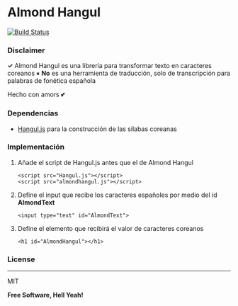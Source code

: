 # Almond Hangul

[![Build Status](https://travis-ci.org/joemccann/dillinger.svg?branch=master)](https://github.com/bimiriya/AlmondHangul/tree/master)
### Disclaimer
__✓__ Almond Hangul es una librería para transformar texto  en caracteres coreanos
`✖` __No__ es una herramienta de traducción, solo de transcripción para palabras de fonética española


 Hecho con amors &#x1F495;


### Dependencias
* [Hangul.js](https://github.com/e-/Hangul.js) para la construcción de las sílabas coreanas

### Implementación

1. Añade el script de Hangul.js antes que el de Almond Hangul
    ```
    <script src="Hangul.js"></script>
    <script src="almondhangul.js"></script>
    ```
2. Define el input que recibe los caracteres españoles por medio del id __AlmondText__
    ```
    <input type="text" id="AlmondText">
    ```
3. Define el elemento que recibirá el valor de caracteres coreanos
    ```
    <h1 id="AlmondHangul"></h1>
    ```
### License
----

MIT


**Free Software, Hell Yeah!**